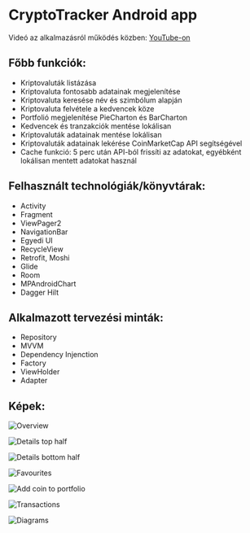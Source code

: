 # CryptoTracker Android app

Videó az alkalmazásról működés közben: 
[YouTube-on](https://youtu.be/t1b9z856VwI)

## Főbb funkciók:
- Kriptovaluták listázása
- Kriptovaluta fontosabb adatainak megjelenítése
- Kriptovaluta keresése név és szimbólum alapján
- Kriptovaluta felvétele a kedvencek köze
- Portfolió megjelenítése PieCharton és BarCharton
- Kedvencek és tranzakciók mentése lokálisan
- Kriptovaluták adatainak mentése lokálisan
- Kriptovaluták adatainak lekérése CoinMarketCap API segítségével
- Cache funkció: 5 perc után API-ból frissíti az adatokat, egyébként lokálisan mentett adatokat használ

## Felhasznált technológiák/könyvtárak:
- Activity
- Fragment
- ViewPager2
- NavigationBar
- Egyedi UI
- RecycleView
- Retrofit, Moshi
- Glide
- Room
- MPAndroidChart
- Dagger Hilt

## Alkalmazott tervezési minták:
- Repository
- MVVM
- Dependency Injenction
- Factory
- ViewHolder
- Adapter

## Képek:

![Overview](images/overview.png)

![Details top half](images/details1.png)

![Details bottom half](images/details2.png)

![Favourites](images/favourites.png)

![Add coin to portfolio](images/add_to_portfolio.png)

![Transactions](images/transactions.png)

![Diagrams](images/diagrams.png)
